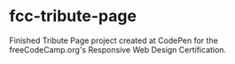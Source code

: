 # fcc-tribute-page
Finished Tribute Page project created at CodePen for the freeCodeCamp.org's Responsive Web Design Certification.
